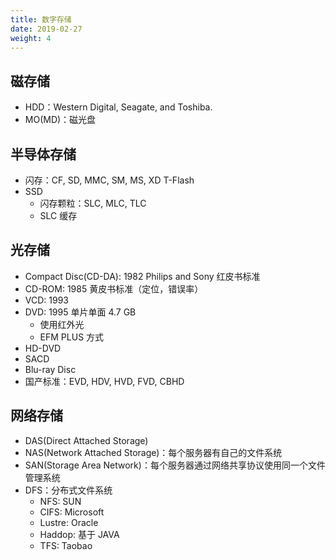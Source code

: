 ```yaml
---
title: 数字存储
date: 2019-02-27
weight: 4
---
```


## 磁存储

- HDD：Western Digital, Seagate, and Toshiba.
- MO(MD)：磁光盘

## 半导体存储

- 闪存：CF, SD, MMC, SM, MS, XD T-Flash
- SSD
  - 闪存颗粒：SLC, MLC, TLC
  - SLC 缓存

## 光存储

- Compact Disc(CD-DA): 1982 Philips and Sony 红皮书标准
- CD-ROM: 1985 黄皮书标准（定位，错误率）
- VCD: 1993
- DVD: 1995 单片单面 4.7 GB
  - 使用红外光
  - EFM PLUS 方式
- HD-DVD
- SACD
- Blu-ray Disc
- 国产标准：EVD, HDV, HVD, FVD, CBHD

## 网络存储

- DAS(Direct Attached Storage)
- NAS(Network Attached Storage)：每个服务器有自己的文件系统
- SAN(Storage Area Network)：每个服务器通过网络共享协议使用同一个文件管理系统
- DFS：分布式文件系统
  - NFS: SUN
  - CIFS: Microsoft
  - Lustre: Oracle
  - Haddop: 基于 JAVA
  - TFS: Taobao
